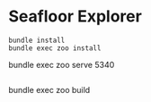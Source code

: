 Seafloor Explorer
=================

```
bundle install
bundle exec zoo install
```

bundle exec zoo serve 5340
```

```
bundle exec zoo build
```
